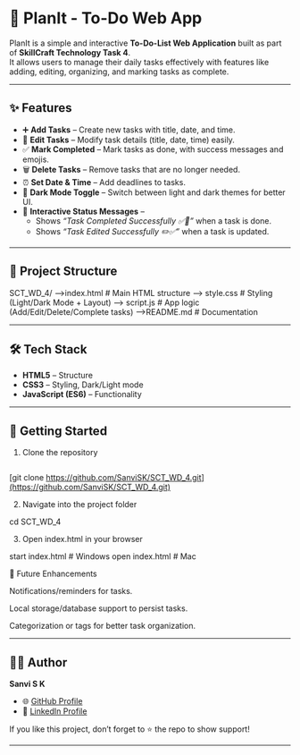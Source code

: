 # 🚀 PlanIt - To-Do Web App  

PlanIt is a simple and interactive **To-Do-List Web Application** built as part of **SkillCraft Technology Task 4**.  
It allows users to manage their daily tasks effectively with features like adding, editing, organizing, and marking tasks as complete.  

---

## ✨ Features  

- ➕ **Add Tasks** – Create new tasks with title, date, and time.  
- 📝 **Edit Tasks** – Modify task details (title, date, time) easily.  
- ✅ **Mark Completed** – Mark tasks as done, with success messages and emojis.  
- 🗑️ **Delete Tasks** – Remove tasks that are no longer needed.  
- ⏰ **Set Date & Time** – Add deadlines to tasks.  
- 🌙 **Dark Mode Toggle** – Switch between light and dark themes for better UI.  
- 💬 **Interactive Status Messages** –  
  - Shows *“Task Completed Successfully ✅🎉”* when a task is done.  
  - Shows *“Task Edited Successfully ✏️✅”* when a task is updated.  

---

## 📂 Project Structure  

SCT_WD_4/
-->index.html # Main HTML structure
--> style.css # Styling (Light/Dark Mode + Layout)
--> script.js # App logic (Add/Edit/Delete/Complete tasks)
-->README.md # Documentation


---

## 🛠️ Tech Stack  

- **HTML5** – Structure  
- **CSS3** – Styling, Dark/Light mode  
- **JavaScript (ES6)** – Functionality  

---

## 🚀 Getting Started  

1. Clone the repository  
   ```bash
[git clone https://github.com/SanviSK/SCT_WD_4.git](https://github.com/SanviSK/SCT_WD_4.git)

2. Navigate into the project folder

cd SCT_WD_4


3. Open index.html in your browser

start index.html   # Windows
open index.html    # Mac

📌 Future Enhancements

Notifications/reminders for tasks.

Local storage/database support to persist tasks.

Categorization or tags for better task organization.

---

## 👩‍💻 Author

**Sanvi S K**

- 🌐 [GitHub Profile](https://github.com/SanviSK)  
- 💼 [LinkedIn Profile](https://www.linkedin.com/in/sanvi-s-k-5305b9317)  

If you like this project, don’t forget to ⭐ the repo to show support!


---

